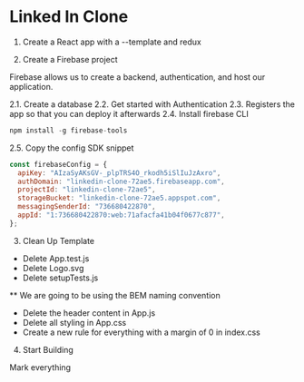# Linked In Clone

1. Create a React app with a --template and redux

2. Create a Firebase project

Firebase allows us to create a backend, authentication, and host our application.

2.1. Create a database
2.2. Get started with Authentication
2.3. Registers the app so that you can deploy it afterwards
2.4. Install firebase CLI

```javascript
npm install -g firebase-tools
```

2.5. Copy the config SDK snippet

```javascript
const firebaseConfig = {
  apiKey: "AIzaSyAKsGV-_plpTRS4O_rkodh5iSlIuJzAxro",
  authDomain: "linkedin-clone-72ae5.firebaseapp.com",
  projectId: "linkedin-clone-72ae5",
  storageBucket: "linkedin-clone-72ae5.appspot.com",
  messagingSenderId: "736680422870",
  appId: "1:736680422870:web:71afacfa41b04f0677c877",
};
```

3. Clean Up Template

- Delete App.test.js
- Delete Logo.svg
- Delete setupTests.js

\*\* We are going to be using the BEM naming convention

- Delete the header content in App.js
- Delete all styling in App.css
- Create a new rule for everything with a margin of 0 in index.css

4. Start Building

Mark everything
